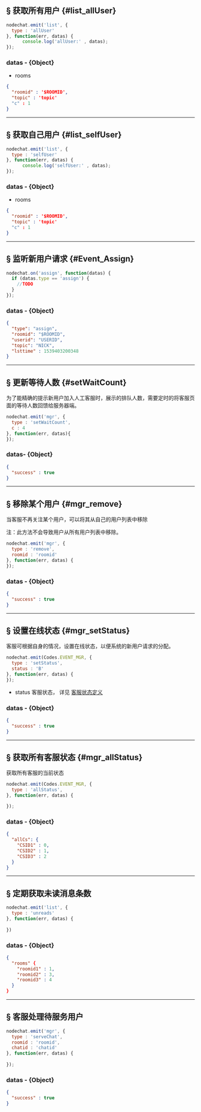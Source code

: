 ## § 获取所有用户 {#list_allUser}
```js
nodechat.emit('list', {
  type : 'allUser'
}, function(err, datas) {
      console.log('allUser:' , datas);
});

```

### datas - {Object}
- rooms

```json
{
  "roomid" : '$ROOMID',
  "topic" : 'topic'
  "c" : 1
}
```


---
## § 获取自己用户 {#list_selfUser}

```js
nodechat.emit('list', {
  type : 'selfUser'
}, function(err, datas) {
      console.log('selfUser:' , datas);
});
```

### datas - {Object}
- rooms

```json
{
  "roomid" : '$ROOMID',
  "topic" : 'topic'
  "c" : 1
}
```




---
## § 监听新用户请求 {#Event_Assign}
```js
nodechat.on('assign', function(datas) {
  if (datas.type == 'assign') {
    //TODO
  }
});
```

### datas - {Object}
```json
{
  "type": "assign",
  "roomid": "$ROOMID",
  "userid": "USERID",
  "topic": "NICK",
  "lsttime" : 1539403200348
}
```



---
## § 更新等待人数 {#setWaitCount}
为了能精确的提示新用户加入人工客服时，展示的排队人数，需要定时的将客服页面的等待人数回馈给服务器端。

```js
nodechat.emit('mgr', {
  type : 'setWaitCount',
  c : 4
}, function(err, datas){
});
```
### datas- {Object}
```json
{
  "success" : true
}
```


---
## § 移除某个用户 {#mgr_remove}
当客服不再关注某个用户，可以将其从自己的用户列表中移除

注：此方法不会导致用户从所有用户列表中移除。

```js
nodechat.emit('mgr', {
  type : 'remove',
  roomid : 'roomid'
}, function(err, datas) {
});
```

### datas - {Object} 
```json
{
  "success" : true
}
```



---
## § 设置在线状态 {#mgr_setStatus}
客服可根据自身的情况，设置在线状态，以便系统的新用户请求的分配。

```js
nodechat.emit(Codes.EVENT_MGR, {
  type : 'setStatus',
  status : 'B'
}, function(err, datas) {
});
```

- status
客服状态， 详见 [客服状态定义](/01_Part/05_Data_Dict.md#dict_csstatus)


### datas - {Object}
```json
{
  "success" : true
}
```




---
## § 获取所有客服状态 {#mgr_allStatus}

获取所有客服的当前状态

```js
nodechat.emit(Codes.EVENT_MGR, {
  type : 'allStatus',
}, function(err, datas) {

});
```
### datas - {Object}
```json
{
  "allCs": {
    "CSID1" : 0,
    "CSID2" : 1,
    "CSID3" : 2
  }
}
```



---

## § 定期获取未读消息条数
```js
nodechat.emit('list', {
  type : 'unreads'
}, function(err, datas) {
  
})
```
### datas - {Object}

```json
{
  "rooms" {
    "roomid1" : 1,
    "roomid2" : 3,
    "roomid3" : 4
  }
}
```


---

## § 客服处理待服务用户
```js
nodechat.emit('mgr', {
  type : 'serveChat',
  roomid : 'roomid',
  chatid : 'chatid'
}, function(err, datas) {
  
});
```

### datas - {Object}
```json
{
  "success" : true
}
```







